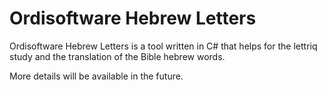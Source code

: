 # Ordisoftware Hebrew Letters

Ordisoftware Hebrew Letters is a tool written in C# that helps for the lettriq study and the translation of the Bible hebrew words.

More details will be available in the future.
